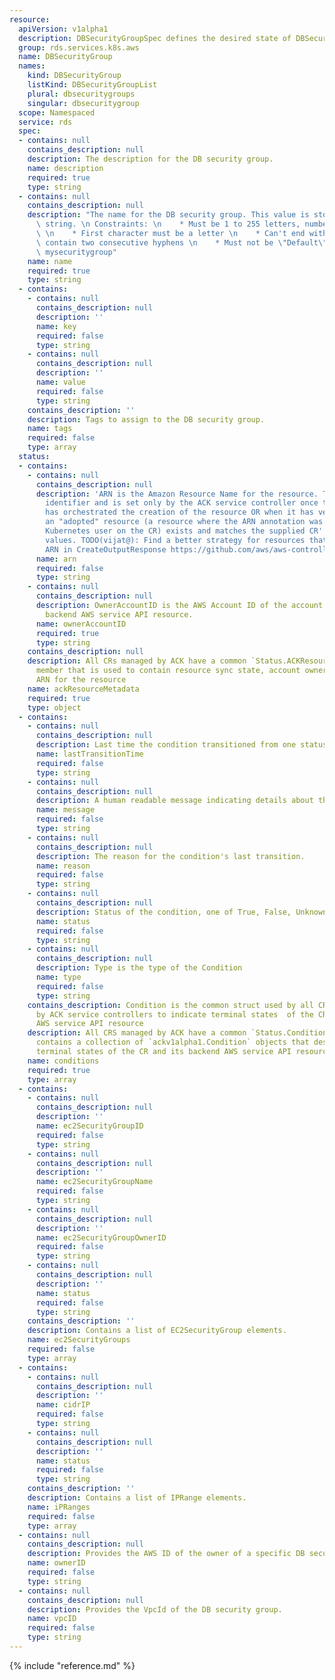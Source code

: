 ```yaml
---
resource:
  apiVersion: v1alpha1
  description: DBSecurityGroupSpec defines the desired state of DBSecurityGroup
  group: rds.services.k8s.aws
  name: DBSecurityGroup
  names:
    kind: DBSecurityGroup
    listKind: DBSecurityGroupList
    plural: dbsecuritygroups
    singular: dbsecuritygroup
  scope: Namespaced
  service: rds
  spec:
  - contains: null
    contains_description: null
    description: The description for the DB security group.
    name: description
    required: true
    type: string
  - contains: null
    contains_description: null
    description: "The name for the DB security group. This value is stored as a lowercase\
      \ string. \n Constraints: \n    * Must be 1 to 255 letters, numbers, or hyphens.\
      \ \n    * First character must be a letter \n    * Can't end with a hyphen or\
      \ contain two consecutive hyphens \n    * Must not be \"Default\" \n Example:\
      \ mysecuritygroup"
    name: name
    required: true
    type: string
  - contains:
    - contains: null
      contains_description: null
      description: ''
      name: key
      required: false
      type: string
    - contains: null
      contains_description: null
      description: ''
      name: value
      required: false
      type: string
    contains_description: ''
    description: Tags to assign to the DB security group.
    name: tags
    required: false
    type: array
  status:
  - contains:
    - contains: null
      contains_description: null
      description: 'ARN is the Amazon Resource Name for the resource. This is a globally-unique
        identifier and is set only by the ACK service controller once the controller
        has orchestrated the creation of the resource OR when it has verified that
        an "adopted" resource (a resource where the ARN annotation was set by the
        Kubernetes user on the CR) exists and matches the supplied CR''s Spec field
        values. TODO(vijat@): Find a better strategy for resources that do not have
        ARN in CreateOutputResponse https://github.com/aws/aws-controllers-k8s/issues/270'
      name: arn
      required: false
      type: string
    - contains: null
      contains_description: null
      description: OwnerAccountID is the AWS Account ID of the account that owns the
        backend AWS service API resource.
      name: ownerAccountID
      required: true
      type: string
    contains_description: null
    description: All CRs managed by ACK have a common `Status.ACKResourceMetadata`
      member that is used to contain resource sync state, account ownership, constructed
      ARN for the resource
    name: ackResourceMetadata
    required: true
    type: object
  - contains:
    - contains: null
      contains_description: null
      description: Last time the condition transitioned from one status to another.
      name: lastTransitionTime
      required: false
      type: string
    - contains: null
      contains_description: null
      description: A human readable message indicating details about the transition.
      name: message
      required: false
      type: string
    - contains: null
      contains_description: null
      description: The reason for the condition's last transition.
      name: reason
      required: false
      type: string
    - contains: null
      contains_description: null
      description: Status of the condition, one of True, False, Unknown.
      name: status
      required: false
      type: string
    - contains: null
      contains_description: null
      description: Type is the type of the Condition
      name: type
      required: false
      type: string
    contains_description: Condition is the common struct used by all CRDs managed
      by ACK service controllers to indicate terminal states  of the CR and its backend
      AWS service API resource
    description: All CRS managed by ACK have a common `Status.Conditions` member that
      contains a collection of `ackv1alpha1.Condition` objects that describe the various
      terminal states of the CR and its backend AWS service API resource
    name: conditions
    required: true
    type: array
  - contains:
    - contains: null
      contains_description: null
      description: ''
      name: ec2SecurityGroupID
      required: false
      type: string
    - contains: null
      contains_description: null
      description: ''
      name: ec2SecurityGroupName
      required: false
      type: string
    - contains: null
      contains_description: null
      description: ''
      name: ec2SecurityGroupOwnerID
      required: false
      type: string
    - contains: null
      contains_description: null
      description: ''
      name: status
      required: false
      type: string
    contains_description: ''
    description: Contains a list of EC2SecurityGroup elements.
    name: ec2SecurityGroups
    required: false
    type: array
  - contains:
    - contains: null
      contains_description: null
      description: ''
      name: cidrIP
      required: false
      type: string
    - contains: null
      contains_description: null
      description: ''
      name: status
      required: false
      type: string
    contains_description: ''
    description: Contains a list of IPRange elements.
    name: iPRanges
    required: false
    type: array
  - contains: null
    contains_description: null
    description: Provides the AWS ID of the owner of a specific DB security group.
    name: ownerID
    required: false
    type: string
  - contains: null
    contains_description: null
    description: Provides the VpcId of the DB security group.
    name: vpcID
    required: false
    type: string
---
```

{% include "reference.md" %}
